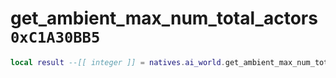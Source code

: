 # get_ambient_max_num_total_actors `0xC1A30BB5`

```lua
local result --[[ integer ]] = natives.ai_world.get_ambient_max_num_total_actors()
```